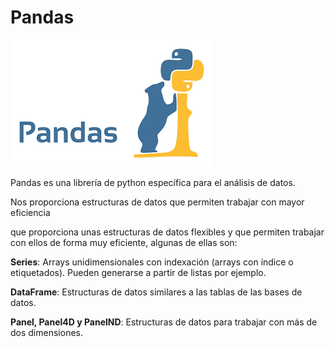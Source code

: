 # Pandas

![](./pandas.png)

Pandas es una librería de python específica para el análisis de datos.

Nos proporciona estructuras de datos que permiten trabajar con mayor eficiencia

que proporciona unas estructuras de datos flexibles y que permiten trabajar con ellos de forma muy eficiente, algunas de ellas son:

**Series**: Arrays unidimensionales con indexación (arrays con índice o etiquetados). Pueden generarse a partir de listas por ejemplo.
 
**DataFrame**: Estructuras de datos similares a las tablas de las bases de datos.
 
**Panel, Panel4D y PanelND**: Estructuras de datos para trabajar con más de dos dimensiones.
